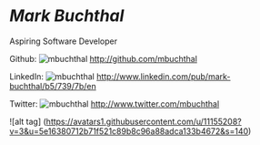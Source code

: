 # *Mark Buchthal*

Aspiring Software Developer

Github: ![mbuchthal](http://www.github.com/mbuchthal) http://github.com/mbuchthal

LinkedIn: ![mbuchthal](http://www.linkedin.com/in/mbuchthal) http://www.linkedin.com/pub/mark-buchthal/b5/739/7b/en

Twitter: ![mbuchthal](http://www.twitter.com/mbuchthal) http://www.twitter.com/mbuchthal

![alt tag] (https://avatars1.githubusercontent.com/u/11155208?v=3&u=5e16380712b71f521c89b8c96a88adca133b4672&s=140)



